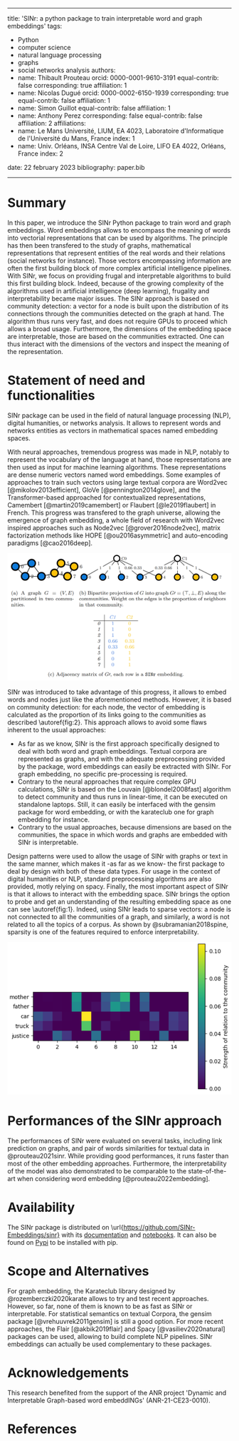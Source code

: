 
---
title: 'SINr: a python package to train interpretable word
and graph embeddings'
tags:
  - Python
  - computer science
  - natural language processing
  - graphs
  - social networks analysis
authors:
  - name: Thibault Prouteau
    orcid:  0000-0001-9610-3191
    equal-contrib: false
    corresponding: true
    affiliation: 1
  - name: Nicolas Dugué
    orcid:  0000-0002-6150-1939
    corresponding: true
    equal-contrib: false
    affiliation: 1
  - name: Simon Guillot
    equal-contrib: false
    affiliation: 1
  - name: Anthony Perez
    corresponding: false
    equal-contrib: false
    affiliation: 2
affiliations:
 - name: Le Mans Université, LIUM, EA 4023, Laboratoire d'Informatique de l'Université du Mans, France
   index: 1
 - name: Univ. Orléans, INSA Centre Val de Loire, LIFO EA 4022, Orléans, France
   index: 2

date: 22 february 2023
bibliography: paper.bib

---

# Summary

In this paper, we introduce the SINr Python package to train word and graph embeddings. Word embeddings allows to encompass the meaning of words into vectorial representations that can be used by algorithms. The principle has then been transfered to the study of graphs, mathematical representations that represent entities of the real words and their relations (social networks for instance). Those vectors encompassing information are often the first building block of more complex artificial intelligence pipelines. With SINr, we focus on providing frugal and interpretable algorithms to build this first building block. Indeed, because of the growing complexity of the algorithms used in artificial intelligence (deep learning), frugality and interpretability became major issues. The SINr approach is based on community detection: a vector for a node is built upon the distribution of its connections through the communities detected on the graph at hand. The algorithm thus runs very fast, and does not require GPUs to proceed which allows a broad usage. Furthermore, the dimensions of the embedding space are interpretable, those are based on the communities extracted. One can thus interact with the dimensions of the vectors and inspect the meaning of the representation. 


# Statement of need and functionalities

SINr package can be used in the field of natural language processing (NLP), digital humanities, or networks analysis. It allows to represent words and networks entities as vectors in mathematical spaces named embedding spaces.

With neural approaches, tremendous progress was made in NLP, notably to represent the vocabulary of the language at hand, those representations are then used as input for machine learning algorithms. These representations are dense numeric vectors named word embeddings. Some examples of approaches to train such vectors using large textual corpora are Word2vec [@mikolov2013efficient], GloVe [@pennington2014glove], and the Transformer-based approached for contextualized representations, Camembert [@martin2019camembert] or Flaubert [@le2019flaubert] in French. This progress was transfered to the graph universe, allowing the emergence of graph embedding, a whole field of research with Word2vec inspired approaches such as Node2vec [@grover2016node2vec], matrix factorization methods like HOPE [@ou2016asymmetric] and auto-encoding paradigms [@cao2016deep].

![Illustration of SINr, vertices are represented based on the communities they are linked to. \label{fig:2}](sinr_working.png)

SINr was introduced to take advantage of this progress, it allows to embed words and nodes just like the aforementioned methods. However, it is based on community detection: for each node, the vector of embedding is calculated as the proportion of its links going to the communities as described \autoref{fig:2}. This approach allows to avoid some flaws inherent to the usual approaches:

- As far as we know, SINr is the first approach specifically designed to deal with both word and graph embeddings. Textual corpora are represented as graphs, and with the adequate preprocessing provided by the package, word embeddings can easily be extracted with SINr. For graph embedding, no specific pre-processing is required.
- Contrary to the neural approaches that require complex GPU calculations, SINr is based on the Louvain [@blondel2008fast]
 algorithm to detect community and thus runs in linear-time, it can be executed on standalone laptops. Still, it can easily be interfaced with the gensim package for word embedding, or with the karateclub one for graph embedding for instance.
- Contrary to the usual approaches, because dimensions are based on the communities, the space in which words and graphs are embedded with SINr is interpretable.

Design patterns were used to allow the usage of SINr with graphs or text in the same manner, which makes it -as far as we know- the first package to deal by design with both of these data types. For usage in the context of digital humanities or NLP, standard preprocessing algorithms are also provided, motly relying on spacy. Finally, the most important aspect of SINr is that it allows to interact with the embedding space. SINr brings the option to probe and get an understanding of the resulting embedding space as one can see \autoref{fig:1}. Indeed, using SINr leads to sparse vectors: a node is not connected to all the communities of a graph, and similarly, a word is not related to all the topics of a corpus. As shown by @subramanian2018spine, sparsity is one of the features required to enforce interpretability. 

![Using the visualization features of the package, one can see that related words have non-zero values for the same dimensions (abscissa), mother and father for dimensions 4, 7, 8, 9 and 11 for instance. The non-zero dimensions are distinct when comparing mother and car that are unrelated.\label{fig:1}](sinr.png)




# Performances of the SINr approach
The performances of SINr were evaluated on several tasks, including link prediction on graphs, and pair of words similarities for textual data in @prouteau2021sinr. While providing good performances, it runs faster than most of the other embedding approaches. Furthermore, the interpretability of the model was also demonstrated to be comparable to the state-of-the-art when considering word embedding [@prouteau2022embedding]. 

# Availability

The SINr package is distributed on \url{https://github.com/SINr-Embeddings/sinr} with its [documentation](https://sinr-embeddings.github.io/sinr/) and [notebooks](https://github.com/SINr-Embeddings/sinr/tree/main/notebooks). It can also be found on [Pypi](https://pypi.org/project/sinr/) to be installed with pip.

# Scope and Alternatives

For graph embedding, the Karateclub library designed by @rozemberczki2020karate allows to try and test recent approaches. However, so far, none of them is known to be as fast as SINr or interpretable. For statistical semantics on textual Corpora, the gensim package [@vrehuuvrek2011gensim] is still a good option. For more recent approaches, the Flair [@akbik2019flair] and Spacy [@vasiliev2020natural] packages can be used, allowing to build complete NLP pipelines. SINr embeddings can actually be used complementary to these packages.



# Acknowledgements

This research benefited from the support of the ANR project 'Dynamic and Interpretable Graph-based word embeddINGs' (ANR-21-CE23-0010).

# References

